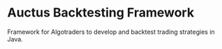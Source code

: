 # Auctus Backtesting Framework
Framework for Algotraders to develop and backtest trading strategies in Java.
